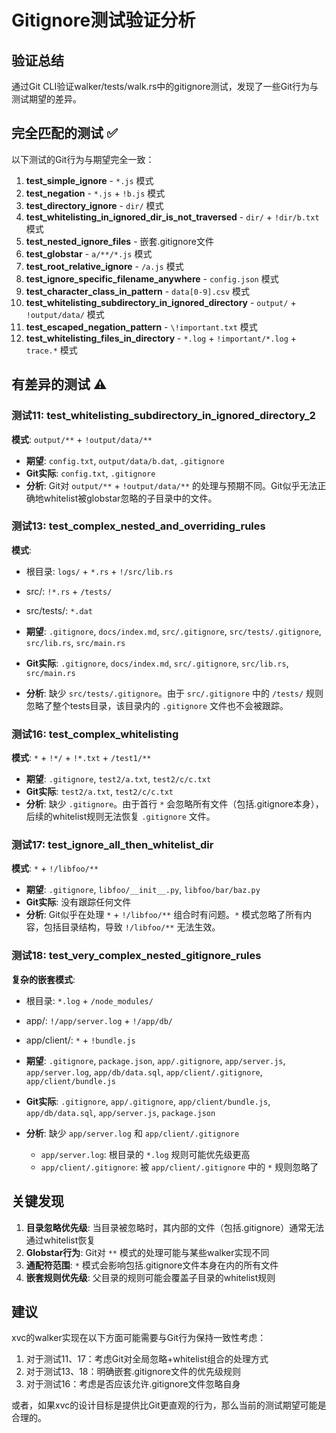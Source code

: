 # Gitignore测试验证分析

## 验证总结

通过Git CLI验证walker/tests/walk.rs中的gitignore测试，发现了一些Git行为与测试期望的差异。

## 完全匹配的测试 ✅

以下测试的Git行为与期望完全一致：

1. **test_simple_ignore** - `*.js` 模式
2. **test_negation** - `*.js` + `!b.js` 模式  
3. **test_directory_ignore** - `dir/` 模式
4. **test_whitelisting_in_ignored_dir_is_not_traversed** - `dir/` + `!dir/b.txt` 模式
5. **test_nested_ignore_files** - 嵌套.gitignore文件
6. **test_globstar** - `a/**/*.js` 模式
7. **test_root_relative_ignore** - `/a.js` 模式  
8. **test_ignore_specific_filename_anywhere** - `config.json` 模式
9. **test_character_class_in_pattern** - `data[0-9].csv` 模式
10. **test_whitelisting_subdirectory_in_ignored_directory** - `output/` + `!output/data/` 模式
12. **test_escaped_negation_pattern** - `\!important.txt` 模式
15. **test_whitelisting_files_in_directory** - `*.log` + `!important/*.log` + `trace.*` 模式

## 有差异的测试 ⚠️

### 测试11: test_whitelisting_subdirectory_in_ignored_directory_2

**模式**: `output/**` + `!output/data/**`

- **期望**: `config.txt`, `output/data/b.dat`, `.gitignore`
- **Git实际**: `config.txt`, `.gitignore` 
- **分析**: Git对 `output/**` + `!output/data/**` 的处理与预期不同。Git似乎无法正确地whitelist被globstar忽略的子目录中的文件。

### 测试13: test_complex_nested_and_overriding_rules

**模式**: 
- 根目录: `logs/` + `*.rs` + `!/src/lib.rs`
- src/: `!*.rs` + `/tests/`  
- src/tests/: `*.dat`

- **期望**: `.gitignore`, `docs/index.md`, `src/.gitignore`, `src/tests/.gitignore`, `src/lib.rs`, `src/main.rs`
- **Git实际**: `.gitignore`, `docs/index.md`, `src/.gitignore`, `src/lib.rs`, `src/main.rs`
- **分析**: 缺少 `src/tests/.gitignore`。由于 `src/.gitignore` 中的 `/tests/` 规则忽略了整个tests目录，该目录内的 `.gitignore` 文件也不会被跟踪。

### 测试16: test_complex_whitelisting  

**模式**: `*` + `!*/` + `!*.txt` + `/test1/**`

- **期望**: `.gitignore`, `test2/a.txt`, `test2/c/c.txt`
- **Git实际**: `test2/a.txt`, `test2/c/c.txt`
- **分析**: 缺少 `.gitignore`。由于首行 `*` 会忽略所有文件（包括.gitignore本身），后续的whitelist规则无法恢复 `.gitignore` 文件。

### 测试17: test_ignore_all_then_whitelist_dir

**模式**: `*` + `!/libfoo/**`

- **期望**: `.gitignore`, `libfoo/__init__.py`, `libfoo/bar/baz.py`  
- **Git实际**: 没有跟踪任何文件
- **分析**: Git似乎在处理 `*` + `!/libfoo/**` 组合时有问题。`*` 模式忽略了所有内容，包括目录结构，导致 `!/libfoo/**` 无法生效。

### 测试18: test_very_complex_nested_gitignore_rules

**复杂的嵌套模式**:
- 根目录: `*.log` + `/node_modules/`
- app/: `!/app/server.log` + `!/app/db/`
- app/client/: `*` + `!bundle.js`

- **期望**: `.gitignore`, `package.json`, `app/.gitignore`, `app/server.js`, `app/server.log`, `app/db/data.sql`, `app/client/.gitignore`, `app/client/bundle.js`
- **Git实际**: `.gitignore`, `app/.gitignore`, `app/client/bundle.js`, `app/db/data.sql`, `app/server.js`, `package.json`
- **分析**: 缺少 `app/server.log` 和 `app/client/.gitignore`
  - `app/server.log`: 根目录的 `*.log` 规则可能优先级更高
  - `app/client/.gitignore`: 被 `app/client/.gitignore` 中的 `*` 规则忽略了

## 关键发现

1. **目录忽略优先级**: 当目录被忽略时，其内部的文件（包括.gitignore）通常无法通过whitelist恢复
2. **Globstar行为**: Git对 `**` 模式的处理可能与某些walker实现不同
3. **通配符范围**: `*` 模式会影响包括.gitignore文件本身在内的所有文件
4. **嵌套规则优先级**: 父目录的规则可能会覆盖子目录的whitelist规则

## 建议

xvc的walker实现在以下方面可能需要与Git行为保持一致性考虑：

1. 对于测试11、17：考虑Git对全局忽略+whitelist组合的处理方式
2. 对于测试13、18：明确嵌套.gitignore文件的优先级规则  
3. 对于测试16：考虑是否应该允许.gitignore文件忽略自身

或者，如果xvc的设计目标是提供比Git更直观的行为，那么当前的测试期望可能是合理的。 